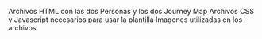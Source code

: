 Archivos HTML con las dos Personas y los dos Journey Map
Archivos CSS y Javascript necesarios para usar la plantilla
Imagenes utilizadas en los archivos
